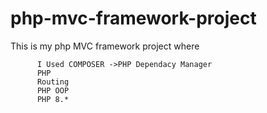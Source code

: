 # php-mvc-framework-project


This is my php MVC framework project where 

          I Used COMPOSER ->PHP Dependacy Manager
          PHP 
          Routing 
          PHP OOP 
          PHP 8.*
